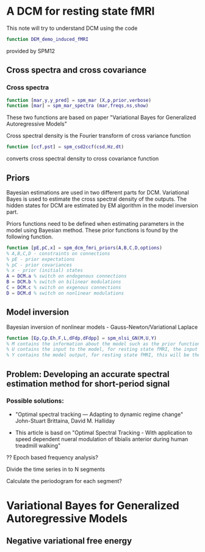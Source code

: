 # A DCM for resting state fMRI
This note will try to understand DCM using the code 
```matlab
function DEM_demo_induced_fMRI
```
provided by SPM12

## Cross spectra and cross covariance
### Cross spectra
```matlab
function [mar,y,y_pred] = spm_mar (X,p,prior,verbose)
function [mar] = spm_mar_spectra (mar,freqs,ns,show)
```
These two functions are based on paper "Variational Bayes for Generalized Autoregressive Models"

Cross spectral density is the Fourier transform of cross variance function
```matlab
function [ccf,pst] = spm_csd2ccf(csd,Hz,dt)
```
converts cross spectral density to cross covariance function
## Priors
Bayesian estimations are used in two different parts for DCM.
Variational Bayes is used to estimate the cross spectral density of the outputs.
The hidden states for DCM are estimated by EM algorithm in the model inversion part.

Priors functions need to be defined when estimating parameters in the model using Bayesian method. These prior functions is found by the following function.
```matlab
function [pE,pC,x] = spm_dcm_fmri_priors(A,B,C,D,options)
% A,B,C,D - constraints on connections
% pE - prior expectations
% pC - prior covariances
% x - prior (initial) states
A = DCM.a % switch on endogenous connections
B = DCM.b % switch on bilinear modulations
C = DCM.c % switch on exgenous connections
D = DCM.d % switch on nonlinear modulations

```
## Model inversion
Bayesian inversion of nonlinear models - Gauss-Newton/Variational Laplace
```matlab
function [Ep,Cp,Eh,F,L,dFdp,dFdpp] = spm_nlsi_GN(M,U,Y)
% M contains the information about the model such as the prior functions 
% U contains the input to the model, for resting state fMRI, the input is usually 0
% Y contains the model output, for resting state fMRI, this will be the second order data feature, cross spectra instead of the time series data
```
## Problem: Developing an accurate spectral estimation method for short-period signal
### Possible solutions:
* "Optimal spectral tracking — Adapting to dynamic regime change"
John-Stuart Brittaina, David M. Halliday

* This article is basd on "Optimal Spectral Tracking - With application to speed dependent nueral modulation of tibialis anterior during human treadmill walking"

?? Epoch based frequency analysis?

Divide the time series in to N segments

Calculate the periodogram for each segment?


# Variational Bayes for Generalized Autoregressive Models

## Negative variational free energy


